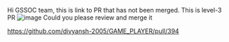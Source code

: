 Hi GSSOC team, this is link to PR that has not been merged.
This is level-3 PR
![image](https://github.com/user-attachments/assets/5d50d2f6-3ce2-44da-b813-52556896c5eb)
Could you please review and merge it

https://github.com/divyansh-2005/GAME_PLAYER/pull/394
